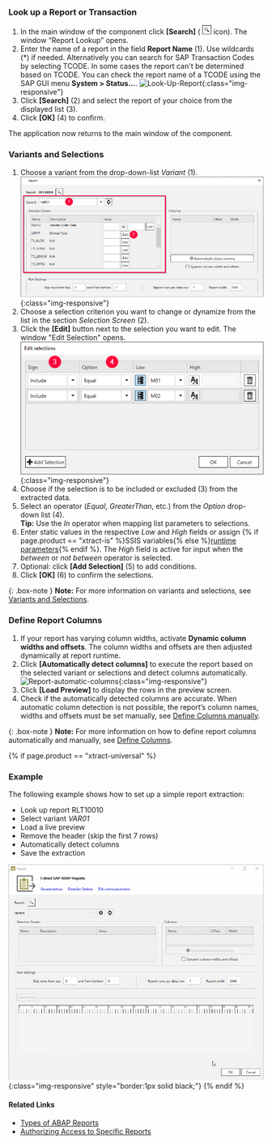 ### Look up a Report or Transaction
1. In the main window of the component click **[Search]** ( ![magnifying-glass](/img/content/icons/magnifying-glass.png) icon). The window “Report Lookup” opens.
2. Enter the name of a report in the field **Report Name** (1). Use wildcards (*) if needed.
Alternatively you can search for SAP Transaction Codes by selecting TCODE.
In some cases the report can't be determined based on TCODE. 
You can check the report name of a TCODE using the SAP GUI menu **System > Status...**.
![Look-Up-Report](/img/content/Look-Up-Report.png){:class="img-responsive"}
3. Click **[Search]** (2) and select the report of your choice from the displayed list (3).
4. Click **[OK]** (4) to confirm.

The application now returns to the main window of the component.

### Variants and Selections

1. Choose a variant from the drop-down-list *Variant* (1). <br>
![Report-Variants-Section](/img/content/Report-Variants-Selection.png){:class="img-responsive"}
2. Choose a selection criterion you want to change or dynamize from the list in the section *Selection Screen* (2).
3. Click the **[Edit]** button next to the selection you want to edit. The window "Edit Selection" opens.
![Report-Edit-Selections](/img/content/Report-Edit-Selections.png){:class="img-responsive"}
4. Choose if the selection is to be included or excluded (3) from the extracted data.
5. Select an operator (*Equal*, *GreaterThan*, etc.) from the *Option* drop-down list (4). <br>
**Tip:** Use the *In* operator when mapping list parameters to selections.
6. Enter static values in the respective *Low* and *High* fields or assign {% if page.product == "xtract-is" %}SSIS variables{% else %}[runtime parameters](./report-edit-runtime-parameters){% endif %}. 
The *High* field is active for input when the *between* or *not between* operator is selected.
7. Optional: click **[Add Selection]** (5) to add conditions.
8. Click **[OK]** (6) to confirm the selections.

{: .box-note }
**Note:** For more information on variants and selections, see [Variants and Selections](./variants-and-selections).

### Define Report Columns

1. If your report has varying column widths, activate **Dynamic column widths and offsets**.
The column widths and offsets are then adjusted dynamically at report runtime. 
2. Click **[Automatically detect columns]** to execute the report based on the selected variant or selections and detect columns automatically.<br>
![Report-automatic-columns](/img/content/Report_new_automatic_columns.png){:class="img-responsive"}
3. Click **[Load Preview]** to display the rows in the preview screen.
4. Check if the automatically detected columns are accurate. When automatic column detection is not possible, the report’s column names, widths and offsets must be set manually, see [Define Columns manually](./report-columns-define#define-columns-manually).

{: .box-note }
**Note:** For more information on how to define report columns automatically and manually, see [Define Columns](./report-columns-define).

{% if page.product == "xtract-universal" %}
### Example
The following example shows how to set up a simple report extraction:

- Look up report RLT10010
- Select variant *VAR01*
- Load a live preview
- Remove the header (skip the first 7 rows)
- Automatically detect columns
- Save the extraction

![Report-Animation](/img/content/report.gif){:class="img-responsive" style="border:1px solid black;"}
{% endif %}

#### Related Links
- [Types of ABAP Reports](https://wiki.scn.sap.com/wiki/display/ABAP/Types+of+Reports)
- [Authorizing Access to Specific Reports](https://kb.theobald-software.com/sap/authorizing-access-to-specific-reports)

<!---
### Further reading..

Most reports can be extracted in dialog mode. Some reports have to be extracted in background mode.
Reports that may cause issues:
- Reports w/o column separator '|', such as RM07MBST
- Reports with a '|' in the actual data.
- Reports, that split a line over multiple lines
- Interactive Reports that are meant for reporting purposes and offer navigational features.
- Reports created via report painter

{: .box-tip }
**Tip:** Instead of hard coding manual selections or variants, use parameters. This allows setting selections and variants at runtime.

--->
